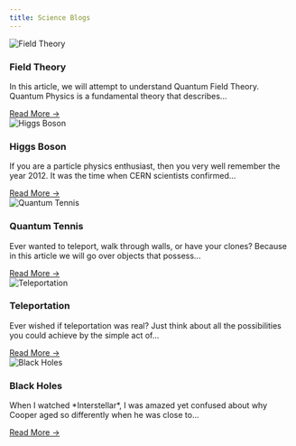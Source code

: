 ```yaml
---
title: Science Blogs
---
```


<div class="blog-container">
  <div class="blog">
    <div class="blog-image">
      <img src="/assets/Blogs/FieldTheory.png" alt="Field Theory">
      <div class="overlay"></div>
      <h3 class="blog-title">Field Theory</h3>
    </div>
    <div class="blog-body">
      <p class="blog-text">In this article, we will attempt to understand Quantum Field Theory. Quantum Physics is a fundamental theory that describes...</p>
      <a href="/Blogs/FieldTheory">Read More →</a>
    </div>
  </div>
  <div class="blog">
    <div class="blog-image">
      <img src="/assets/Blogs/HiggsBoson.png" alt="Higgs Boson">
      <div class="overlay"></div>
      <h3 class="blog-title">Higgs Boson</h3>
    </div>
    <div class="blog-body">
      <p class="blog-text">If you are a particle physics enthusiast, then you very well remember the year 2012. It was the time when CERN scientists confirmed...</p>
      <a href="/Blogs/HiggsBoson">Read More →</a>
    </div>
  </div>
  <div class="blog">
    <div class="blog-image">
      <img src="/assets/Blogs/QuantumTennis.png" alt="Quantum Tennis">
      <div class="overlay"></div>
      <h3 class="blog-title">Quantum Tennis</h3>
    </div>
    <div class="blog-body">
      <p class="blog-text">Ever wanted to teleport, walk through walls, or have your clones? Because in this article we will go over objects that possess...</p>
      <a href="/Blogs/QuantumTennis">Read More →</a>
    </div>
  </div>
  <div class="blog">
    <div class="blog-image">
      <img src="/assets/Blogs/Teleportation.png" alt="Teleportation">
      <div class="overlay"></div>
      <h3 class="blog-title">Teleportation</h3>
    </div>
    <div class="blog-body">
      <p class="blog-text">Ever wished if teleportation was real? Just think about all the possibilities you could achieve by the simple act of...</p>
      <a href="/Blogs/Teleportation">Read More →</a>
    </div>
  </div>
  <div class="blog">
    <div class="blog-image">
      <img src="/assets/Blogs/BlackHoles.png" alt="Black Holes">
      <div class="overlay"></div>
      <h3 class="blog-title">Black Holes</h3>
    </div>
    <div class="blog-body">
      <p class="blog-text">When I watched *Interstellar*, I was amazed yet confused about why Cooper aged so differently when he was close to...</p>
      <a href="/Blogs/BlackHoles">Read More →</a>
    </div>
  </div>
</div>

